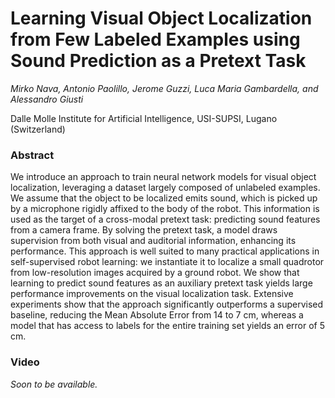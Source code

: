 # Learning Visual Object Localization from Few Labeled Examples using Sound Prediction as a Pretext Task

*Mirko Nava, Antonio Paolillo, Jerome Guzzi, Luca Maria Gambardella, and Alessandro Giusti*

Dalle Molle Institute for Artificial Intelligence, USI-SUPSI, Lugano (Switzerland)

### Abstract
We introduce an approach to train neural network models for visual object localization, leveraging a dataset largely composed of unlabeled examples.
We assume that the object to be localized emits sound, which is picked up by a microphone rigidly affixed to the body of the robot.
This information is used as the target of a cross-modal pretext task: predicting sound features from a camera frame.
By solving the pretext task, a model draws supervision from both visual and auditorial information, enhancing its performance.
This approach is well suited to many practical applications in self-supervised robot learning: we instantiate it to localize a small quadrotor from low-resolution images acquired by a ground robot.
We show that learning to predict sound features as an auxiliary pretext task yields large performance improvements on the visual localization task.
Extensive experiments show that the approach significantly outperforms a supervised baseline, reducing the Mean Absolute Error from 14 to 7 cm, whereas a model that has access to labels for the entire training set yields an error of 5 cm.

<!---
### Bibtex

```properties
@article{nava2021uncertainty,
  author={M. {Nava} and A. {Paolillo} and J. {Guzzi} and L. M. {Gambardella} and A. {Giusti}},
  journal={IEEE Robotics and Automation Letters}, 
  title={Uncertainty-Aware Self-Supervised Learning of Spatial Perception Tasks}, 
  year={2021},
  volume={6},
  number={4},
  pages={6693-6700},
  doi={10.1109/LRA.2021.3095269}
}
```
-->

### Video
*Soon to be available.*
<!--[![Learning Visual Object Localization from Few Labeled Examples using Sound Prediction as a Pretext Task](https://github.com/idsia-robotics/Sound-as-Pretext/blob/main/video/video.gif)](https://youtu.be/G3cIDRrkfZY)-->
